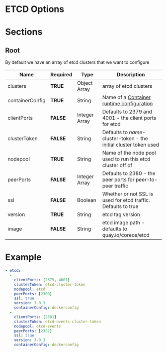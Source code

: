 # ETCD Options

# Sections

## Root

By default we have an array of etcd clusters that we want to configure

| Name | Required | Type | Description |
| --- | --- | --- | --- |
| clusters | __TRUE__ | Object Array | array of etcd clusters |
| containerConfig | __TRUE__ | String | Name of a [Container runtime configuration](container.md)  |
| clientPorts | __FALSE__ | Integer Array | Defaults to 2379 and 4001 - the client ports for etcd |
| clusterToken | __FALSE__ | String | Defaults to _name_-cluster-token - the initial cluster token used |
| nodepool | __TRUE__ | String | Name of the node pool used to run this etcd cluster off of |
| peerPorts | __FALSE__ | Integer Array | Defaults to 2380 - the peer ports for peer-to-peer traffic |
| ssl | __FALSE__ | Boolean | Whether or not SSL is used for etcd traffic.  Defaults to true |
| version | __TRUE__ | String | etcd tag version |
| image | __FALSE__ | String | etcd image path - defaults to quay.io/coreos/etcd |

# Example
```yaml
- etcd:
  -
    clientPorts: [2379, 4001]
    clusterToken: etcd-cluster-token
    nodepool: etcd
    peerPorts: [2380]
    ssl: true
    version: 3.0.3
    containerConfig: dockerconfig
  -
    clientPorts: [2381]
    clusterToken: etcd-events-cluster-token
    nodepool: etcd-events
    peerPorts: [2382]
    ssl: true
    version: 3.0.3
    containerConfig: dockerconfig
```